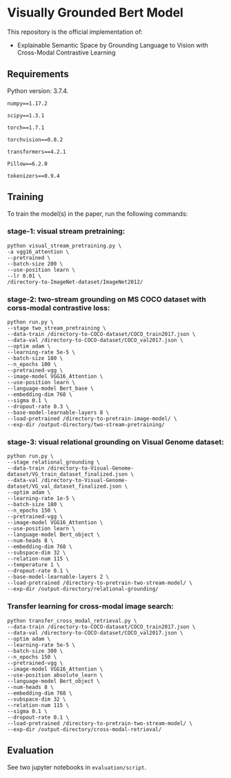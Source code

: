 # Visually Grounded Bert Model

This repository is the official implementation of: 

- Explainable Semantic Space by Grounding Language to Vision with Cross-Modal Contrastive Learning

## Requirements

Python version: 3.7.4. 

`numpy==1.17.2`

`scipy==1.3.1`

`torch==1.7.1`

`torchvision==0.8.2`

`transformers==4.2.1`

`Pillow==6.2.0`

`tokenizers==0.9.4`

## Training

To train the model(s) in the paper, run the following commands:

### stage-1: visual stream pretraining:
```
python visual_stream_pretraining.py \
-a vgg16_attention \
--pretrained \
--batch-size 200 \
--use-position learn \
--lr 0.01 \
/directory-to-ImageNet-dataset/ImageNet2012/
```

### stage-2: two-stream grounding on MS COCO dataset with corss-modal contrastive loss:
```
python run.py \
--stage two_stream_pretraining \
--data-train /directory-to-COCO-dataset/COCO_train2017.json \
--data-val /directory-to-COCO-dataset/COCO_val2017.json \
--optim adam \
--learning-rate 5e-5 \
--batch-size 180 \
--n_epochs 100 \
--pretrained-vgg \
--image-model VGG16_Attention \
--use-position learn \
--language-model Bert_base \
--embedding-dim 768 \
--sigma 0.1 \
--dropout-rate 0.3 \
--base-model-learnable-layers 8 \
--load-pretrained /directory-to-pretrain-image-model/ \
--exp-dir /output-directory/two-stream-pretraining/
```

### stage-3: visual relational grounding on Visual Genome dataset:
```
python run.py \
--stage relational_grounding \
--data-train /directory-to-Visual-Genome-dataset/VG_train_dataset_finalized.json \
--data-val /directory-to-Visual-Genome-dataset/VG_val_dataset_finalized.json \
--optim adam \
--learning-rate 1e-5 \
--batch-size 180 \
--n_epochs 150 \
--pretrained-vgg \
--image-model VGG16_Attention \
--use-position learn \
--language-model Bert_object \
--num-heads 8 \
--embedding-dim 768 \
--subspace-dim 32 \
--relation-num 115 \
--temperature 1 \
--dropout-rate 0.1 \
--base-model-learnable-layers 2 \
--load-pretrained /directory-to-pretrain-two-stream-model/ \
--exp-dir /output-directory/relational-grounding/
```
### Transfer learning for cross-modal image search:
```
python transfer_cross_modal_retrieval.py \
--data-train /directory-to-COCO-dataset/COCO_train2017.json \
--data-val /directory-to-COCO-dataset/COCO_val2017.json \
--optim adam \
--learning-rate 5e-5 \
--batch-size 300 \
--n_epochs 150 \
--pretrained-vgg \
--image-model VGG16_Attention \
--use-position absolute_learn \
--language-model Bert_object \
--num-heads 8 \
--embedding-dim 768 \
--subspace-dim 32 \
--relation-num 115 \
--sigma 0.1 \
--dropout-rate 0.1 \
--load-pretrained /directory-to-pretrain-two-stream-model/ \
--exp-dir /output-directory/cross-modal-retrieval/
```

## Evaluation
See two jupyter notebooks in `evaluation/script`.
